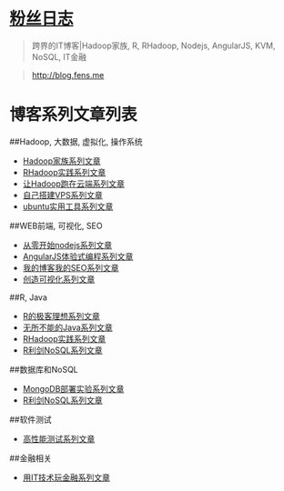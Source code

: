 
# [粉丝日志](http://blog.fens.me) 

> 跨界的IT博客|Hadoop家族, R, RHadoop, Nodejs, AngularJS, KVM, NoSQL, IT金融

> http://blog.fens.me

# 博客系列文章列表

##Hadoop, 大数据, 虚拟化, 操作系统

+ [Hadoop家族系列文章](http://blog.fens.me/series-hadoop-family/)
+ [RHadoop实践系列文章](http://blog.fens.me/series-rhadoop/)
+ [让Hadoop跑在云端系列文章](http://blog.fens.me/series-hadoop-cloud/)
+ [自己搭建VPS系列文章](http://blog.fens.me/series-vps/)
+ [ubuntu实用工具系列文章](http://blog.fens.me/series-ubuntu/)

##WEB前端, 可视化, SEO

+ [从零开始nodejs系列文章](http://blog.fens.me/series-nodejs/)
+ [AngularJS体验式编程系列文章](http://blog.fens.me/series-angular/)
+ [我的博客我的SEO系列文章](http://blog.fens.me/series-seo/)
+ [创造可视化系列文章](http://blog.fens.me/series-visualisation/)

##R, Java

+ [R的极客理想系列文章](http://blog.fens.me/series-r/)
+ [无所不能的Java系列文章](http://blog.fens.me/series-java/)
+ [RHadoop实践系列文章](http://blog.fens.me/series-rhadoop/)
+ [R利剑NoSQL系列文章](http://blog.fens.me/series-r-nosql/)

##数据库和NoSQL

+ [MongoDB部署实验系列文章](http://blog.fens.me/series-mongodb/)
+ [R利剑NoSQL系列文章](http://blog.fens.me/series-r-nosql/)

##软件测试

+ [高性能测试系列文章](http://blog.fens.me/series-testing/)

##金融相关

+ [用IT技术玩金融系列文章](http://blog.fens.me/series-it-finance/)






